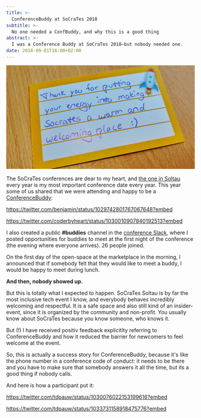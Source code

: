 ```yaml
---
title: >-
  ConferenceBuddy at SoCraTes 2018
subtitle: >-
  No one needed a ConfBuddy, and why this is a good thing
abstract: >-
  I was a Conference Buddy at SoCraTes 2018—but nobody needed one.
date: 2018-09-01T16:00+02:00
---
```


![Kudos card for Conference Buddy](../media/conferencebuddy-at-socrates-2018.jpeg)

The SoCraTes conferences are dear to my heart, and
[the one in Soltau](https://www.socrates-conference.de/) every year is my most
important conference date every year. This year some of us shared that we were
attending and happy to be a [ConferenceBuddy](https://www.conferencebuddy.io/):

<https://twitter.com/benjamin/status/1029742801767067648?embed>

<https://twitter.com/coderbyheart/status/1030010907840192513?embed>

I also created a public **#buddies** channel in the
[conference Slack](https://socrates-conference.slack.com/), where I posted
opportunities for buddies to meet at the first night of the conference (the
evening where everyone arrives). 26 people joined.

On the first day of the open-space at the marketplace in the morning, I
announced that if somebody felt that they would like to meet a buddy, I would be
happy to meet during lunch.

**And then, nobody showed up.**

But this is totally what I expected to happen. SoCraTes Soltau is by far the
most inclusive tech event I know, and everybody behaves incredibly welcoming and
respectful. It is a safe space and also still kind of an insider-event, since it
is organized by the community and non-profit. You usually know about SoCraTes
because you know someone, who knows it.

But (!) I have received positiv feedback explicitlty referring to
ConferenceBuddy and how it reduced the barrier for newcomers to feel welcome at
the event.

So, this is actually a success story for ConferenceBuddy, because it's like the
phone number in a conference code of conduct: it needs to be there and you have
to make sure that somebody answers it all the time, but its a good thing if
nobody calls.

And here is how a participant put it:

<https://twitter.com/tdpauw/status/1030076022153199616?embed>

<https://twitter.com/tdpauw/status/1033731158918475776?embed>
